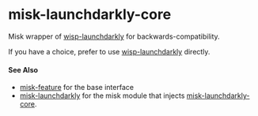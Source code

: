 # misk-launchdarkly-core

Misk wrapper of [wisp-launchdarkly](https://github.com/cashapp/misk/tree/master/wisp-launchdarhkyl) for 
backwards-compatibility.

If you have a choice, prefer to use [wisp-launchdarkly](https://github.com/cashapp/misk/tree/master/wisp-launchdarkly) 
directly.

#### See Also

- [misk-feature](https://github.com/cashapp/misk/tree/master/misk-feature) for the base interface
- [misk-launchdarkly](https://github.com/cashapp/misk/tree/master/misk-launchdarkly) for the misk module that injects
  [misk-launchdarkly-core](https://github.com/cashapp/misk/tree/master/misk-launchdarkly-core).
